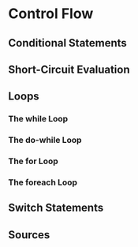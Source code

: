 # Control Flow

## Conditional Statements

## Short-Circuit Evaluation

## Loops

### The while Loop

### The do-while Loop

### The for Loop

### The foreach Loop

## Switch Statements

## Sources
